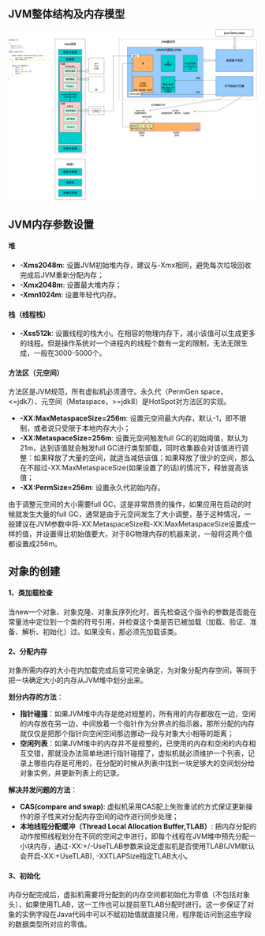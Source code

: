 ## JVM整体结构及内存模型

![JVM整体结构及内存模型](./images/JVM整体结构及内存模型.png)



## JVM内存参数设置

#### 堆

- **-Xms2048m**: 设置JVM初始堆内存，建议与-Xmx相同，避免每次垃圾回收完成后JVM重新分配内存；
- **-Xmx2048m**: 设置最大堆内存；
- **-Xmn1024m**: 设置年轻代内存。

#### 栈（线程栈）

- **-Xss512k**: 设置线程的栈大小。在相容的物理内存下，减小该值可以生成更多的线程。但是操作系统对一个进程内的线程个数有一定的限制，无法无限生成，一般在3000-5000个。

#### 方法区（元空间）

方法区是JVM规范，所有虚拟机必须遵守。永久代（PermGen space，<=jdk7）、元空间（Metaspace，>=jdk8）是HotSpot对方法区的实现。

- **-XX:MaxMetaspaceSize=256m**: 设置元空间最大内存，默认-1，即不限制，或者说只受限于本地内存大小；
- **-XX:MetaspaceSize=256m**: 设置元空间触发full GC的初始阈值，默认为21m，达到该值就会触发full GC进行类型卸载，同时收集器会对该值进行调整：如果释放了大量的空间，就适当减低该值；如果释放了很少的空间，那么在不超过-XX:MaxMetaspaceSize(如果设置了的话)的情况下，释放提高该值；
- **-XX:PermSize=256m**: 设置永久代初始内存。

由于调整元空间的大小需要full GC，这是非常昂贵的操作，如果应用在启动的时候就发生大量的full GC，通常是由于元空间发生了大小调整，基于这种情况，一般建议在JVM参数中将-XX:MetaspaceSize和-XX:MaxMetaspaceSize设置成一样的值，并设置得比初始值要大，对于8G物理内存的机器来说，一般将这两个值都设置成256m。



## 对象的创建

#### 1、类加载检查

当new一个对象、对象克隆、对象反序列化时，首先检查这个指令的参数是否能在常量池中定位到一个类的符号引用，并检查这个类是否已被加载（加载、验证、准备、解析、初始化）过。如果没有，那必须先加载该类。

#### 2、分配内存

对象所需内存的大小在内加载完成后变可完全确定，为对象分配内存空间，等同于把一块确定大小的内存从JVM堆中划分出来。

**划分内存的方法**：

- **指针碰撞**：如果JVM堆中内存是绝对规整的，所有用的内存都放在一边，空闲的内存放在另一边，中间放着一个指针作为分界点的指示器，那所分配的内存就仅仅是把那个指针向空闲空间那边挪动一段与对象大小相等的距离；
- **空闲列表**：如果JVM堆中的内存并不是规整的，已使用的内存和空闲的内存相互交错，那就没办法简单地进行指针碰撞了，虚拟机就必须维护一个列表，记录上哪些内存是可用的，在分配的时候从列表中找到一块足够大的空间划分给对象实例，并更新列表上的记录。

**解决并发问题的方法**：

- **CAS(compare and swap)**: 虚拟机采用CAS配上失败重试的方式保证更新操作的原子性来对分配内存空间的动作进行同步处理；
- **本地线程分配缓冲（Thread Local Allocation Buffer,TLAB）**: 把内存分配的动作按照线程划分在不同的空间之中进行，即每个线程在JVM堆中预先分配一小块内存，通过-XX:+/-UseTLAB参数来设定虚拟机是否使用TLAB(JVM默认会开启-XX:+UseTLAB), -XXTLAPSize指定TLAB大小。 

#### 3、初始化

内存分配完成后，虚拟机需要将分配到的内存空间都初始化为零值（不包括对象头），如果使用TLAB，这一工作也可以提前至TLAB分配时进行。这一步保证了对象的实例字段在Java代码中可以不赋初始值就直接只用，程序能访问到这些字段的数据类型所对应的零值。

